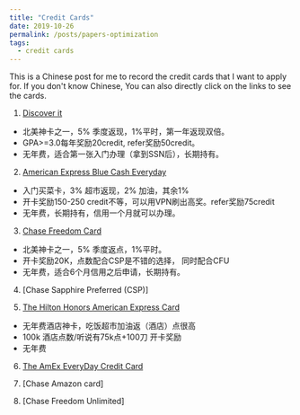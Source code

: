 ```yaml
---
title: "Credit Cards"
date: 2019-10-26
permalink: /posts/papers-optimization
tags:
  - credit cards
---
```


This is a Chinese post for me to record the credit cards that I want to apply for. If you don't know Chinese, You can also directly click on the links to see the cards.

1. [Discover it](http://refer.discover.com/s/li35490)
  * 北美神卡之一，5% 季度返现，1%平时，第一年返现双倍。
  * GPA>=3.0每年奖励20credit, refer奖励50credit。
  * 无年费，适合第一张入门办理（拿到SSN后），长期持有。
  
2. [American Express Blue Cash Everyday](http://refer.amex.us/WENJIL8qcT?XLINK=MYCP)
  * 入门买菜卡，3% 超市返现，2% 加油，其余1%
  * 开卡奖励150-250 credit不等，可以用VPN刷出高奖。refer奖励75credit
  * 无年费，长期持有，信用一个月就可以办理。
  
3. [Chase Freedom Card](https://www.uscreditcardguide.com/chase-freedom/)
  * 北美神卡之一，5% 季度返点，1%平时。
  * 开卡奖励20K，点数配合CSP是不错的选择， 同时配合CFU
  * 无年费，适合6个月信用之后申请，长期持有。

4. [Chase Sapphire Preferred (CSP)]

5. [The Hilton Honors American Express Card](https://www.uscreditcardguide.com/amex-hilton/)
  * 无年费酒店神卡，吃饭超市加油返（酒店）点很高
  * 100k 酒店点数/听说有75k点+100刀 开卡奖励
  * 无年费

6. [The AmEx EveryDay Credit Card](https://www.uscreditcardguide.com/amex-everyday/)

7. [Chase Amazon card]

8. [Chase Freedom Unlimited]
